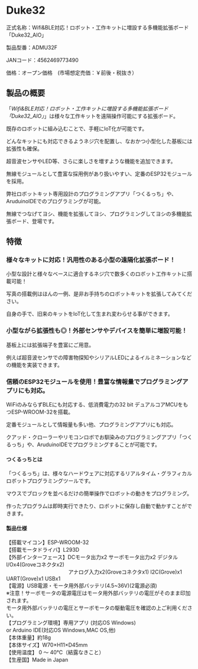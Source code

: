 # Duke32

正式名称：Wifi&BLE対応！ロボット・工作キットに増設する多機能拡張ボード「Duke32_AIO」

製品型番：ADMU32F

JANコード：4562469773490

価格：オープン価格　(市場想定売価：￥前後・税抜き） 


## 製品の概要
「*Wifi&BLE対応！ロボット・工作キットに増設する多機能拡張ボード「Duke32_AIO」*」は様々な工作キットを遠隔操作可能にする拡張ボード。

既存のロボットに組み込むことで、手軽にIoT化が可能です。

どんなキットにも対応できるようネジ穴を配置し、なおかつ小型化した基板には拡張性も確保。

超音波センサやLED等、さらに楽しさを増すような機能を追加できます。

無線モジュールとして豊富な採用例があり扱いやすい、定番のESP32モジュールを採用。

弊社ロボットキット専用設計のプログラミングアプリ「つくるっち」や、AruduinoIDEでのプログラミングが可能。

無線でつなげてヨシ、機能を拡張してヨシ、プログラミングしてヨシの多機能拡張ボード、登場です。


## 特徴
### 様々なキットに対応！汎用性のある小型の遠隔化拡張ボード！
小型な設計と様々なベースに適合するネジ穴で数多くのロボット工作キットに搭載可能！

写真の搭載例はほんの一例、是非お手持ちのロボットキットを拡張してみてください。

自身の手で、旧来のキットをIoT化して生まれ変わらせる事ができます。


### 小型ながら拡張性も◎！外部センサやデバイスを簡単に増設可能！
基板上には拡張端子を豊富にご用意。

例えば超音波センサでの障害物探知やシリアルLEDによるイルミネーションなどの機能を実装できます。

### 信頼のESP32モジュールを使用！豊富な情報量でプログラミングアプリにも対応。
WiFiのみならずBLEにも対応する、低消費電力の32 bit デュアルコアMCUをもつESP-WROOM-32を搭載。

定番モジュールとして情報量も多い他、プログラミングアプリにも対応。

クアッド・クローラーやリモコンロボでお馴染みのプログラミングアプリ「つくるっち」や、AruduinoIDEでプログラミングすることが可能です。


#### つくるっちとは
「つくるっち」は、様々なハードウェアに対応するリアルタイム・グラフィカルロボットプログラミングツールです。

マウスでブロックを並べるだけの簡単操作でロボットの動きをプログラミング。

作ったプログラムは即時実行できたり、ロボットに保存し自動で動かすことができます。


#### 製品仕様
【搭載マイコン】ESP-WROOM-32  
【搭載モータドライバ】L293D  
【外部インターフェース】DCモータ出力x2 サーボモータ出力x2 デジタルI/Ox4(Groveコネクタx2)  
　　　　　　　　　　　　アナログ入力x2(Groveコネクタx1) I2C(Grove)x1 UART(Grove)x1 USBx1  
【電源】USB電源・モータ用外部バッテリ(4.5~36V)(2電源必須)  
※注意！サーボモータの電源電圧はモータ用外部バッテリの電圧がそのまま印加されます。  
モータ用外部バッテリの電圧とサーボモータの駆動電圧を確認の上ご利用ください。  
【プログラミング環境】専用アプリ (対応OS Windows)  
or Arduino IDE(対応OS Windows,MAC OS,他)  
【本体重量】約18g  
【本体サイズ】W70×H11×D45mm  
【使用温度】 0 ～ 40℃（結露なきこと）  
【生産国】Made in Japan  
